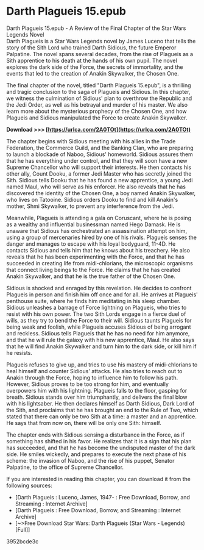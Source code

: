 # Darth Plagueis 15.epub
  Darth Plagueis 15.epub - A Review of the Final Chapter of the Star Wars Legends Novel     
Darth Plagueis is a Star Wars Legends novel by James Luceno that tells the story of the Sith Lord who trained Darth Sidious, the future Emperor Palpatine. The novel spans several decades, from the rise of Plagueis as a Sith apprentice to his death at the hands of his own pupil. The novel explores the dark side of the Force, the secrets of immortality, and the events that led to the creation of Anakin Skywalker, the Chosen One.
     
The final chapter of the novel, titled "Darth Plagueis 15.epub", is a thrilling and tragic conclusion to the saga of Plagueis and Sidious. In this chapter, we witness the culmination of Sidious' plan to overthrow the Republic and the Jedi Order, as well as his betrayal and murder of his master. We also learn more about the mysterious prophecy of the Chosen One, and how Plagueis and Sidious manipulated the Force to create Anakin Skywalker.
 
**Download >>> [https://urlca.com/2A0TOt](https://urlca.com/2A0TOt)**


     
The chapter begins with Sidious meeting with his allies in the Trade Federation, the Commerce Guild, and the Banking Clan, who are preparing to launch a blockade of Naboo, Sidious' homeworld. Sidious assures them that he has everything under control, and that they will soon have a new Supreme Chancellor who will support their interests. He then contacts his other ally, Count Dooku, a former Jedi Master who has secretly joined the Sith. Sidious tells Dooku that he has found a new apprentice, a young Jedi named Maul, who will serve as his enforcer. He also reveals that he has discovered the identity of the Chosen One, a boy named Anakin Skywalker, who lives on Tatooine. Sidious orders Dooku to find and kill Anakin's mother, Shmi Skywalker, to prevent any interference from the Jedi.
     
Meanwhile, Plagueis is attending a gala on Coruscant, where he is posing as a wealthy and influential businessman named Hego Damask. He is unaware that Sidious has orchestrated an assassination attempt on him, using a group of mercenaries hired by one of his rivals. Plagueis senses the danger and manages to escape with his loyal bodyguard, 11-4D. He contacts Sidious and tells him that he knows about his treachery. He also reveals that he has been experimenting with the Force, and that he has succeeded in creating life from midi-chlorians, the microscopic organisms that connect living beings to the Force. He claims that he has created Anakin Skywalker, and that he is the true father of the Chosen One.
     
Sidious is shocked and enraged by this revelation. He decides to confront Plagueis in person and finish him off once and for all. He arrives at Plagueis' penthouse suite, where he finds him meditating in his sleep chamber. Sidious unleashes a barrage of Force lightning on Plagueis, who tries to resist with his own power. The two Sith Lords engage in a fierce duel of wills, as they try to bend the Force to their will. Sidious taunts Plagueis for being weak and foolish, while Plagueis accuses Sidious of being arrogant and reckless. Sidious tells Plagueis that he has no need for him anymore, and that he will rule the galaxy with his new apprentice, Maul. He also says that he will find Anakin Skywalker and turn him to the dark side, or kill him if he resists.
     
Plagueis refuses to give up, and tries to use his mastery of midi-chlorians to heal himself and counter Sidious' attacks. He also tries to reach out to Anakin through the Force, hoping to influence him to follow his path. However, Sidious proves to be too strong for him, and eventually overpowers him with his lightning. Plagueis falls to the floor, gasping for breath. Sidious stands over him triumphantly, and delivers the final blow with his lightsaber. He then declares himself as Darth Sidious, Dark Lord of the Sith, and proclaims that he has brought an end to the Rule of Two, which stated that there can only be two Sith at a time: a master and an apprentice. He says that from now on, there will be only one Sith: himself.
     
The chapter ends with Sidious sensing a disturbance in the Force, as if something has shifted in his favor. He realizes that it is a sign that his plan has succeeded, and that he has become the undisputed master of the dark side. He smiles wickedly, and prepares to execute the next phase of his scheme: the invasion of Naboo, and the rise of his puppet, Senator Palpatine, to the office of Supreme Chancellor.

If you are interested in reading this chapter, you can download it from the following sources:
     
- [Darth Plagueis : Luceno, James, 1947- : Free Download, Borrow, and Streaming : Internet Archive]
- [Darth Plagueis : Free Download, Borrow, and Streaming : Internet Archive]
- [~>Free Download Star Wars: Darth Plagueis (Star Wars - Legends) [Full]]

 3952bcde3c
 
